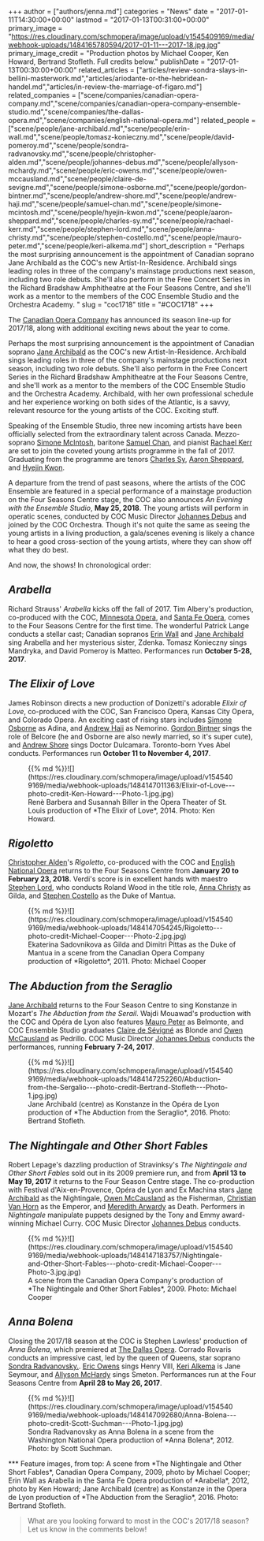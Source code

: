 +++
author = ["authors/jenna.md"]
categories = "News"
date = "2017-01-11T14:30:00+00:00"
lastmod = "2017-01-13T00:31:00+00:00"
primary_image = "https://res.cloudinary.com/schmopera/image/upload/v1545409169/media/webhook-uploads/1484165780594/2017-01-11---2017-18.jpg.jpg"
primary_image_credit = "Production photos by Michael Cooper, Ken Howard, Bertrand Stofleth. Full credits below."
publishDate = "2017-01-13T00:30:00+00:00"
related_articles = ["articles/review-sondra-slays-in-bellini-masterwork.md","articles/ariodante-or-the-hebridean-handel.md","articles/in-review-the-marriage-of-figaro.md"]
related_companies = ["scene/companies/canadian-opera-company.md","scene/companies/canadian-opera-company-ensemble-studio.md","scene/companies/the-dallas-opera.md","scene/companies/english-national-opera.md"]
related_people = ["scene/people/jane-archibald.md","scene/people/erin-wall.md","scene/people/tomasz-konieczny.md","scene/people/david-pomeroy.md","scene/people/sondra-radvanovsky.md","scene/people/christopher-alden.md","scene/people/johannes-debus.md","scene/people/allyson-mchardy.md","scene/people/eric-owens.md","scene/people/owen-mccausland.md","scene/people/claire-de-sevigne.md","scene/people/simone-osborne.md","scene/people/gordon-bintner.md","scene/people/andrew-shore.md","scene/people/andrew-haji.md","scene/people/samuel-chan.md","scene/people/simone-mcintosh.md","scene/people/hyejin-kwon.md","scene/people/aaron-sheppard.md","scene/people/charles-sy.md","scene/people/rachael-kerr.md","scene/people/stephen-lord.md","scene/people/anna-christy.md","scene/people/stephen-costello.md","scene/people/mauro-peter.md","scene/people/keri-alkema.md"]
short_description = "Perhaps the most surprising announcement is the appointment of Canadian soprano Jane Archibald as the COC&#039;s new Artist-In-Residence. Archibald sings leading roles in three of the company&#039;s mainstage productions next season, including two role debuts. She&#039;ll also perform in the Free Concert Series in the Richard Bradshaw Amphitheatre at the Four Seasons Centre, and she&#039;ll work as a mentor to the members of the COC Ensemble Studio and the Orchestra Academy. "
slug = "coc1718"
title = "#COC1718"
+++

The [Canadian Opera Company](/scene/companies/canadian-opera-company/) has announced its season line-up for 2017/18, along with additional exciting news about the year to come.

Perhaps the most surprising announcement is the appointment of Canadian soprano [Jane Archibald](/scene/people/jane-archibald/) as the COC's new Artist-In-Residence. Archibald sings leading roles in three of the company's mainstage productions next season, including two role debuts. She'll also perform in the Free Concert Series in the Richard Bradshaw Amphitheatre at the Four Seasons Centre, and she'll work as a mentor to the members of the COC Ensemble Studio and the Orchestra Academy. Archibald, with her own professional schedule and her experience working on both sides of the Atlantic, is a savvy, relevant resource for the young artists of the COC. Exciting stuff.

Speaking of the Ensemble Studio, three new incoming artists have been officially selected from the extraordinary talent across Canada. Mezzo-soprano [Simone McIntosh](/scene/people/simone-mcintosh/), baritone [Samuel Chan](/scene/people/samuel-chan/), and pianist [Rachael Kerr](/scene/people/racheal-kerr/) are set to join the coveted young artists programme in the fall of 2017. Graduating from the programme are tenors [Charles Sy](/scene/people/charles-sy/), [Aaron Sheppard](/scene/people/aaron-sheppard/), and [Hyejin Kwon](/scene/people/hyejin-kwon/).

A departure from the trend of past seasons, where the artists of the COC Ensemble are featured in a special performance of a mainstage production on the Four Seasons Centre stage, the COC also announces *An Evening with the Ensemble Studio*, **May 25, 2018**. The young artists will perform in operatic scenes, conducted by COC Music Director [Johannes Debus](/scene/people/johannes-debus/) and joined by the COC Orchestra. Though it's not quite the same as seeing the young artists in a living production, a gala/scenes evening is likely a chance to hear a good cross-section of the young artists, where they can show off what they do best.

And now, the shows! In chronological order:

## *Arabella*

Richard Strauss' *Arabella* kicks off the fall of 2017. Tim Albery's production, co-produced with the COC, [Minnesota Opera](/scene/companies/minnesota-opera/), and [Santa Fe Opera](/scene/companies/santa-fe-opera/), comes to the Four Seasons Centre for the first time. The wonderful Patrick Lange conducts a stellar cast; Canadian sopranos [Erin Wall](/scene/people/erin-wall/) and [Jane Archibald](/scene/people/jane-archibald/) sing Arabella and her mysterious sister, Zdenka. Tomasz Konieczny sings Mandryka, and David Pomeroy is Matteo. Performances run **October 5-28, 2017**.

## *The Elixir of Love*

James Robinson directs a new production of Donizetti's adorable *Elixir of Love*, co-produced with the COC, San Francisco Opera, Kansas City Opera, and Colorado Opera. An exciting cast of rising stars includes [Simone Osborne](/talking-with-singers-simone-osborne/) as Adina, and [Andrew Haji](/scene/people/andrew-haji/) as Nemorino. [Gordon Bintner](/scene/people/gordon-bintner/) sings the role of Belcore (he and Osborne are also newly married, so it's super cute), and [Andrew Shore](/scene/people/andrew-shore/) sings Doctor Dulcamara. Toronto-born Yves Abel conducts. Performances run **October 11 to November 4, 2017**.

<figure data-type="image">{{% md %}}![](https://res.cloudinary.com/schmopera/image/upload/v1545409169/media/webhook-uploads/1484147011363/Elixir-of-Love---photo-credit-Ken-Howard---Photo-1.jpg.jpg)<figcaption>Renè Barbera and Susannah Biller in the Opera Theater of St. Louis production of *The Elixir of Love*, 2014. Photo: Ken Howard.</figcaption>
</figure>

## *Rigoletto*

[Christopher Alden](/scene/people/christopher-alden/)'s *Rigoletto*, co-produced with the COC and [English National Opera](/scene/companies/english-national-opera/) returns to the Four Seasons Centre from **January 20 to February 23, 2018**. Verdi's score is in excellent hands with maestro [Stephen Lord](/scene/people/stephen-lord/), who conducts Roland Wood in the title role, [Anna Christy](/scene/people/anna-christy/) as Gilda, and [Stephen Costello](/scene/people/stephen-costello/) as the Duke of Mantua. 

<figure data-type="image">{{% md %}}![](https://res.cloudinary.com/schmopera/image/upload/v1545409169/media/webhook-uploads/1484147054245/Rigoletto---photo-credit-Michael-Cooper---Photo-2.jpg.jpg)<figcaption>Ekaterina Sadovnikova as Gilda and Dimitri Pittas as the Duke of Mantua in a scene from the Canadian Opera Company production of *Rigoletto*, 2011. Photo: Michael Cooper</figcaption>
</figure>

## *The Abduction from the Seraglio*

[Jane Archibald](/scene/people/jane-archibald/) returns to the Four Season Centre to sing Konstanze in Mozart's *The Abduction from the Serail*. Wajdi Mouawad's production with the COC and Opéra de Lyon also features [Mauro Peter](/scene/people/mauro-peter/) as Belmonte, and COC Ensemble Studio graduates [Claire de Sévigné](/claire-de-sevigne-sing-fast-high/) as Blonde and [Owen McCausland](/spotlight-on-owen-mccausland/) as Pedrillo. COC Music Director [Johannes Debus](/scene/people/johannes-debus/) conducts the performances, running **February 7-24, 2017**.

<figure data-type="image">{{% md %}}![](https://res.cloudinary.com/schmopera/image/upload/v1545409169/media/webhook-uploads/1484147252260/Abduction-from-the-Sergalio---photo-credit-Bertrand-Stofleth---Photo-1.jpg.jpg)
<figcaption>Jane Archibald (centre) as Konstanze in the Opéra de Lyon production of *The Abduction from the Seraglio*, 2016. Photo: Bertrand Stofleth.</figcaption>
</figure>

## *The Nightingale and Other Short Fables*

Robert Lepage's dazzling production of Stravinksy's *The Nightingale and Other Short Fables* sold out in its 2009 premiere run, and from **April 13 to May 19, 2017** it returns to the Four Season Centre stage. The co-production with Festival d'Aix-en-Provence, Opéra de Lyon and Ex Machina stars [Jane Archibald](/scene/people/jane-archibald/) as the Nightingale, [Owen McCausland](/spotlight-on-owen-mccausland/) as the Fisherman, [Christian Van Horn](/talking-with-singers-christian-van-horn/) as the Emperor, and [Meredith Arwardy](/scene/people/meredith-arwardy/) as Death. Performers in *Nightingale* manipulate puppets designed by the Tony and Emmy award-winning Michael Curry. COC Music Director [Johannes Debus](/scene/people/johannes-debus/) conducts.

<figure data-type="image">{{% md %}}![](https://res.cloudinary.com/schmopera/image/upload/v1545409169/media/webhook-uploads/1484147183757/Nightingale-and-Other-Short-Fables---photo-credit-Michael-Cooper---Photo-3.jpg.jpg)<figcaption>A scene from the Canadian Opera Company's production of *The Nightingale and Other Short Fables*, 2009. Photo: Michael Cooper</figcaption>
</figure>

## *Anna Bolena*

Closing the 2017/18 season at the COC is Stephen Lawless' production of *Anna Bolena*, which premiered at [The Dallas Opera](/scene/companies/the-dallas-opera/). Corrado Rovaris conducts an impressive cast, led by the queen of Queens, star soprano [Sondra Radvanovsky.](/talking-with-singers-sondra-radvanovsky/). [Eric Owens](/scene/people/eric-owens/) sings Henry VIII, [Keri Alkema](/talking-with-singers-keri-alkema/) is Jane Seymour, and [Allyson McHardy](/scene/people/allyson-mchardy/) sings Smeton. Performances run at the Four Seasons Centre from **April 28 to May 26, 2017**.

<figure data-type="image">{{% md %}}![](https://res.cloudinary.com/schmopera/image/upload/v1545409169/media/webhook-uploads/1484147092680/Anna-Bolena---photo-credit-Scott-Suchman---Photo-1.jpg.jpg)<figcaption>Sondra Radvanovsky as Anna Bolena in a scene from the Washington National Opera production of *Anna Bolena*, 2012. Photo: by Scott Suchman.</figcaption>
</figure>
***
Feature images, from top: A scene from *The Nightingale and Other Short Fables*, Canadian Opera Company, 2009, photo by Michael Cooper; Erin Wall as Arabella in the Santa Fe Opera production of *Arabella*, 2012, photo by Ken Howard; Jane Archibald (centre) as Konstanze in the Opera de Lyon production of *The Abduction from the Seraglio*, 2016. Photo: Bertrand Stofleth.

>What are you looking forward to most in the COC's 2017/18 season? Let us know in the comments below!

